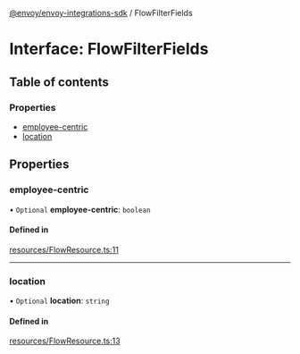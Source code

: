 [@envoy/envoy-integrations-sdk](../README.md) / FlowFilterFields

# Interface: FlowFilterFields

## Table of contents

### Properties

- [employee-centric](flowfilterfields.md#employee-centric)
- [location](flowfilterfields.md#location)

## Properties

### employee-centric

• `Optional` **employee-centric**: `boolean`

#### Defined in

[resources/FlowResource.ts:11](https://github.com/envoy/envoy-integrations-sdk-nodejs/blob/6f08a82/src/resources/FlowResource.ts#L11)

___

### location

• `Optional` **location**: `string`

#### Defined in

[resources/FlowResource.ts:13](https://github.com/envoy/envoy-integrations-sdk-nodejs/blob/6f08a82/src/resources/FlowResource.ts#L13)
